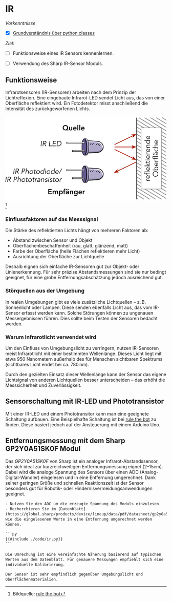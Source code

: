 # IR

*Vorkenntnisse*

- [x] [Grundverständnis über python classes](https://www.programiz.com/python-programming/class)

*Ziel:*

- [ ] Funktionsweise eines IR Sensors kennenlernen.
- [ ] Verwendung des Sharp IR-Sensor Moduls.


## Funktionsweise

Infrarotsensoren (IR-Sensoren) arbeiten nach dem Prinzip der Lichtreflexion. Eine eingebaute Infrarot-LED sendet Licht aus, das von einer Oberfläche reflektiert wird. Ein Fotodetektor misst anschließend die Intensität des zurückgeworfenen Lichts.

![Visuelle Darstellung eines IR-Sensors](./assets/IR_Sensor.svg)[^1]

### Einflussfaktoren auf das Messsignal

Die Stärke des reflektierten Lichts hängt von mehreren Faktoren ab:

- Abstand zwischen Sensor und Objekt
- Oberflächenbeschaffenheit (rau, glatt, glänzend, matt)
- Farbe der Oberfläche (helle Flächen reflektieren mehr Licht)
- Ausrichtung der Oberfläche zur Lichtquelle

Deshalb eignen sich einfache IR-Sensoren gut zur Objekt- oder Linienerkennung.
Für sehr präzise Abstandsmessungen sind sie nur bedingt geeignet, für eine grobe Entfernungsabschätzung jedoch ausreichend gut.

### Störquellen aus der Umgebung

In realen Umgebungen gibt es viele zusätzliche Lichtquellen – z. B. Sonnenlicht oder Lampen. Diese senden ebenfalls Licht aus, das vom IR-Sensor erfasst werden kann. Solche Störungen können zu ungenauen Messergebnissen führen. Dies sollte beim Testen der Sensoren bedacht werden.

### Warum Infrarotlicht verwendet wird

Um den Einfluss von Umgebungslicht zu verringern, nutzen IR-Sensoren meist Infrarotlicht mit einer bestimmten Wellenlänge.
Dieses Licht liegt mit etwa 950 Nanometern außerhalb des für Menschen sichtbaren Spektrums (sichtbares Licht endet bei ca. 780 nm).

Durch den gezielten Einsatz dieser Wellenlänge kann der Sensor das eigene Lichtsignal von anderen Lichtquellen besser unterscheiden – das erhöht die Messsicherheit und Zuverlässigkeit.


[^1]: Bildquelle: [rule the bot](https://spacehal.github.io/docs/sensoren/irSensor)


## Sensorschaltung mit IR-LED und Phototransistor

Mit einer IR-LED und einem Phototransitor kann man eine geeignete Schaltung aufbauen.
Eine Beispielhafte Schaltung ist bei [rule the bot](https://spacehal.github.io/docs/sensoren/irSensor) zu finden.
Diese basiert jedoch auf der Ansteuerung mit einem Arduino Uno.

## Entfernungsmessung mit dem Sharp GP2Y0A51SK0F Modul

Das *GP2Y0A51SK0F* von Sharp ist ein analoger Infrarot-Abstandssensor, der sich ideal zur kurzreichweitigen Entfernungsmessung eignet (2–15cm).
Dabei wird die analoge Spannung des Sensors über einen ADC (Analog-Digital-Wandler) eingelesen und in eine Entfernung umgerechnet. Dank seiner geringen Größe und schnellen Reaktionszeit ist der Sensor besonders gut für Robotik- oder Hindernisvermeidungsanwendungen geeignet.


~~~admonish task
- Nutzen Sie den ADC um die erzeugte Spannung des Moduls einzulesen.
- Recherchieren Sie im [Datenblatt](https://global.sharp/products/device/lineup/data/pdf/datasheet/gp2y0a51sk_e.pdf) wie die eingelesenen Werte in eine Entfernung umgerechnet werden können.
~~~

~~~admonish solution
```py
{{#include ./code/ir.py}}
```

Die Umrechung ist eine vereinfachte Näherung basierend auf typischen Werten aus dem Datenblatt. Für genauere Messungen empfiehlt sich eine individuelle Kalibrierung.

~~~

~~~admonish warning
Der Sensor ist sehr empfindlich gegenüber Umgebungslicht und Oberflächenmaterialien.
~~~
